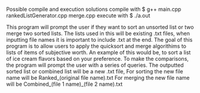 Possible compile and execution solutions
compile with $ g++ main.cpp rankedListGenerator.cpp merge.cpp
execute with $ ./a.out

This program will prompt the user if they want to sort an unsorted list or two merge two sorted lists.
The lists used in this will be existing .txt files, when inputting file names it is important to include .txt at the end.
The goal of this program is to allow users to apply the quicksort and merge algorithims to lists of items of subjective worth.
An example of this would be, to sort a list of ice cream flavors based on your preference.
To make the comparisons, the program will prompt the user with a series of queries. 
The outputted sorted list or combined list will be a new .txt file,
For sorting the new file name will be Ranked_(original file name).txt
For merging the new file name will be Combined_(file 1 name)_(file 2 name).txt
